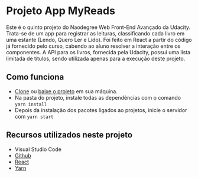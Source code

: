 # Projeto App MyReads 

Este é o quinto projeto do Naodegree Web Front-End Avançado da Udacity. Trata-se de um app para registrar as leituras, classificando cada livro em uma estante (Lendo, Quero Ler e Lido). Foi feito em React a partir do código já fornecido pelo curso, cabendo ao aluno resolver a interação entre os componentes. A API para os livros, fornecida pela Udacity, possui uma lista limitada de títulos, sendo utilizada apenas para a execução deste projeto.

## Como funciona

* [Clone](https://github.com/hiratafs/fend-project-myreads.git) ou [baixe o projeto](https://github.com/hiratafs/fend-project-myreads/archive/master.zip) em sua máquina.
* Na pasta do projeto, instale todas as dependências com o comando `yarn install`
* Depois da instalação dos pacotes ligados ao projetos, inicie o servidor com `yarn start`

## Recursos utilizados neste projeto
* Visual Studio Code
* [Github](http://github.com)
* [React](https://reactjs.org/)
* [Yarn](https://yarnpkg.com/pt-BR/)


